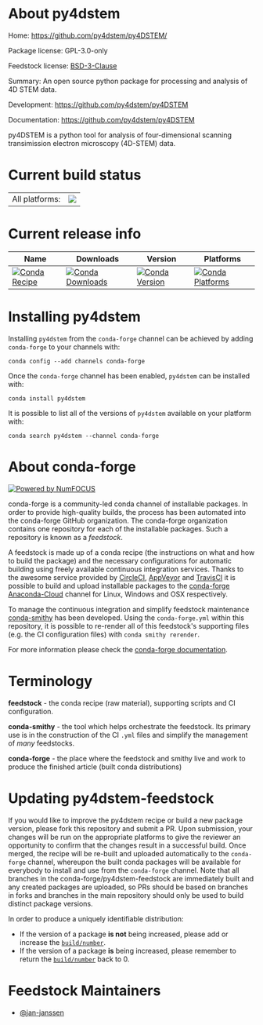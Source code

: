About py4dstem
==============

Home: https://github.com/py4dstem/py4DSTEM/

Package license: GPL-3.0-only

Feedstock license: [BSD-3-Clause](https://github.com/conda-forge/py4dstem-feedstock/blob/master/LICENSE.txt)

Summary: An open source python package for processing and analysis of 4D STEM data.

Development: https://github.com/py4dstem/py4DSTEM

Documentation: https://github.com/py4dstem/py4DSTEM

py4DSTEM is a python tool for analysis of four-dimensional scanning
transimission electron microscopy (4D-STEM) data.


Current build status
====================


<table><tr><td>All platforms:</td>
    <td>
      <a href="https://dev.azure.com/conda-forge/feedstock-builds/_build/latest?definitionId=10223&branchName=master">
        <img src="https://dev.azure.com/conda-forge/feedstock-builds/_apis/build/status/py4dstem-feedstock?branchName=master">
      </a>
    </td>
  </tr>
</table>

Current release info
====================

| Name | Downloads | Version | Platforms |
| --- | --- | --- | --- |
| [![Conda Recipe](https://img.shields.io/badge/recipe-py4dstem-green.svg)](https://anaconda.org/conda-forge/py4dstem) | [![Conda Downloads](https://img.shields.io/conda/dn/conda-forge/py4dstem.svg)](https://anaconda.org/conda-forge/py4dstem) | [![Conda Version](https://img.shields.io/conda/vn/conda-forge/py4dstem.svg)](https://anaconda.org/conda-forge/py4dstem) | [![Conda Platforms](https://img.shields.io/conda/pn/conda-forge/py4dstem.svg)](https://anaconda.org/conda-forge/py4dstem) |

Installing py4dstem
===================

Installing `py4dstem` from the `conda-forge` channel can be achieved by adding `conda-forge` to your channels with:

```
conda config --add channels conda-forge
```

Once the `conda-forge` channel has been enabled, `py4dstem` can be installed with:

```
conda install py4dstem
```

It is possible to list all of the versions of `py4dstem` available on your platform with:

```
conda search py4dstem --channel conda-forge
```


About conda-forge
=================

[![Powered by NumFOCUS](https://img.shields.io/badge/powered%20by-NumFOCUS-orange.svg?style=flat&colorA=E1523D&colorB=007D8A)](http://numfocus.org)

conda-forge is a community-led conda channel of installable packages.
In order to provide high-quality builds, the process has been automated into the
conda-forge GitHub organization. The conda-forge organization contains one repository
for each of the installable packages. Such a repository is known as a *feedstock*.

A feedstock is made up of a conda recipe (the instructions on what and how to build
the package) and the necessary configurations for automatic building using freely
available continuous integration services. Thanks to the awesome service provided by
[CircleCI](https://circleci.com/), [AppVeyor](https://www.appveyor.com/)
and [TravisCI](https://travis-ci.com/) it is possible to build and upload installable
packages to the [conda-forge](https://anaconda.org/conda-forge)
[Anaconda-Cloud](https://anaconda.org/) channel for Linux, Windows and OSX respectively.

To manage the continuous integration and simplify feedstock maintenance
[conda-smithy](https://github.com/conda-forge/conda-smithy) has been developed.
Using the ``conda-forge.yml`` within this repository, it is possible to re-render all of
this feedstock's supporting files (e.g. the CI configuration files) with ``conda smithy rerender``.

For more information please check the [conda-forge documentation](https://conda-forge.org/docs/).

Terminology
===========

**feedstock** - the conda recipe (raw material), supporting scripts and CI configuration.

**conda-smithy** - the tool which helps orchestrate the feedstock.
                   Its primary use is in the construction of the CI ``.yml`` files
                   and simplify the management of *many* feedstocks.

**conda-forge** - the place where the feedstock and smithy live and work to
                  produce the finished article (built conda distributions)


Updating py4dstem-feedstock
===========================

If you would like to improve the py4dstem recipe or build a new
package version, please fork this repository and submit a PR. Upon submission,
your changes will be run on the appropriate platforms to give the reviewer an
opportunity to confirm that the changes result in a successful build. Once
merged, the recipe will be re-built and uploaded automatically to the
`conda-forge` channel, whereupon the built conda packages will be available for
everybody to install and use from the `conda-forge` channel.
Note that all branches in the conda-forge/py4dstem-feedstock are
immediately built and any created packages are uploaded, so PRs should be based
on branches in forks and branches in the main repository should only be used to
build distinct package versions.

In order to produce a uniquely identifiable distribution:
 * If the version of a package **is not** being increased, please add or increase
   the [``build/number``](https://docs.conda.io/projects/conda-build/en/latest/resources/define-metadata.html#build-number-and-string).
 * If the version of a package **is** being increased, please remember to return
   the [``build/number``](https://docs.conda.io/projects/conda-build/en/latest/resources/define-metadata.html#build-number-and-string)
   back to 0.

Feedstock Maintainers
=====================

* [@jan-janssen](https://github.com/jan-janssen/)

